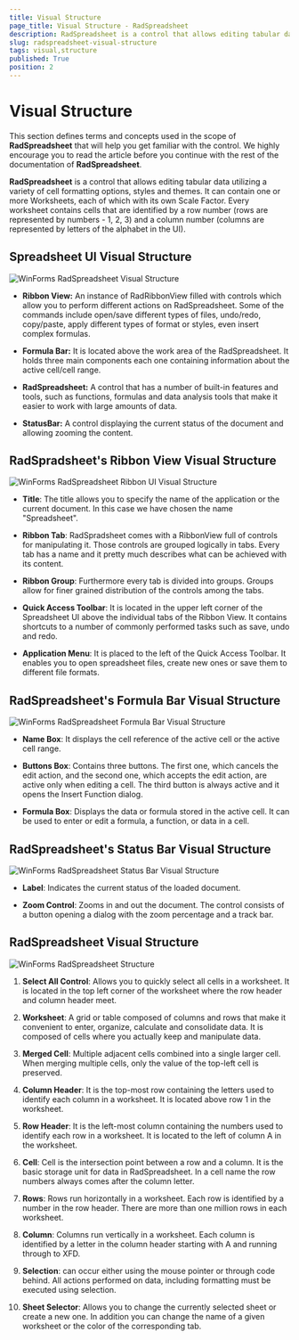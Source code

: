 ```yaml
---
title: Visual Structure
page_title: Visual Structure - RadSpreadsheet
description: RadSpreadsheet is a control that allows editing tabular data utilizing a variety of cell formatting options, styles and themes.
slug: radspreadsheet-visual-structure
tags: visual,structure
published: True
position: 2
---
```


# Visual Structure

This section defines terms and concepts used in the scope of __RadSpreadsheet__ that will help you get familiar with the control. We highly encourage you to read the article before you continue with the rest of the documentation of __RadSpreadsheet__.
      

__RadSpreadsheet__ is a control that allows editing tabular data utilizing a variety of cell formatting options, styles and themes. It can contain one or more Worksheets, each of which with its own Scale Factor. Every worksheet contains cells that are identified by a row number (rows are represented by numbers - 1, 2, 3) and a column number (columns are represented by letters of the alphabet in the UI).
      

## Spreadsheet UI Visual Structure

![WinForms RadSpreadsheet Visual Structure](images/radspreadsheet-structure001.png)

* __Ribbon View:__ An instance of RadRibbonView filled with controls which allow you to perform different actions on RadSpreadsheet. Some of the commands include open/save different types of files, undo/redo, copy/paste, apply different types of format or styles, even insert complex formulas.
            

* __Formula Bar:__  It is located above the work area of the RadSpreadsheet. It holds three main components each one containing information about the active cell/cell range.
            

* __RadSpreadsheet:__  A control that has a number of built-in features and tools, such as functions, formulas and data analysis tools that make it easier to work with large amounts of data.
            
* __StatusBar:__  A control displaying the current status of the document and allowing zooming the content.

## RadSpradsheet's Ribbon View Visual Structure

![WinForms RadSpreadsheet Ribbon UI Visual Structure](images/radspreadsheet-structure002.png)

* __Title__: The title allows you to specify the name of the application or the current document. In this case we have chosen the name "Spreadsheet".
            

* __Ribbon Tab__: RadSpradsheet comes with a RibbonView full of controls for manipulating it. Those controls are grouped logically in tabs. Every tab has a name and it pretty much describes what can be achieved with its content.
            

* __Ribbon Group__: Furthermore every tab is divided into groups. Groups allow for finer grained distribution of the controls among the tabs.
            

* __Quick Access Toolbar__: It is located in the upper left corner of the Spreadsheet UI above the individual tabs of the Ribbon View. It contains shortcuts to a number of commonly performed tasks such as save, undo and redo.
            

* __Application Menu__: It is placed to the left of the Quick Access Toolbar. It enables you to open spreadsheet files, create new ones or save them to different file formats.
            

## RadSpreadsheet's Formula Bar Visual Structure

![WinForms RadSpreadsheet Formula Bar Visual Structure](images/radspreadsheet-structure003.png)

* __Name Box__: It displays the cell reference of the active cell or the active cell range.
            

* __Buttons Box__: Contains three buttons. The first one, which cancels the edit action, and the second one, which accepts the edit action, are active only when editing a cell. The third button is always active and it opens the Insert Function dialog.
            

* __Formula Box__: Displays the data or formula stored in the active cell. It can be used to enter or edit a formula, a function, or data in a cell.

## RadSpreadsheet's Status Bar Visual Structure

![WinForms RadSpreadsheet Status Bar Visual Structure](images/radspreadsheet-structure004.png)

* __Label__: Indicates the current status of the loaded document.
            
* __Zoom Control__: Zooms in and out the document. The control consists of a button opening a dialog with the zoom percentage and a track bar.

## RadSpreadsheet Visual Structure

![WinForms RadSpreadsheet Structure](images/radspreadsheet-structure005.png)

1. __Select All Control__: Allows you to quickly select all cells in a worksheet. It is located in the top left corner of the worksheet where the row header and column header meet.

2. __Worksheet__: A grid or table composed of columns and rows that make it convenient to enter, organize, calculate and consolidate data. It is composed of cells where you actually keep and manipulate data.
            
3. __Merged Cell__: Multiple adjacent cells combined into a single larger cell. When merging multiple cells, only the value of the top-left cell is preserved.

4. __Column Header__: It is the top-most row containing the letters used to identify each column in a worksheet. It is located above row 1 in the worksheet.

5. __Row Header__: It is the left-most column containing the numbers used to identify each row in a worksheet. It is located to the left of column A in the worksheet.
        
6. __Cell__: Cell is the intersection point between a row and a column. It is the basic storage unit for data in RadSpreadsheet. In a cell name the row numbers always comes after the column letter.

7. __Rows__: Rows run horizontally in a worksheet. Each row is identified by a number in the row header. There are more than one million rows in each worksheet.

8. __Column__: Columns run vertically in a worksheet. Each column is identified by a letter in the column header starting with A and running through to XFD.

9. __Selection__: can occur either using the mouse pointer or through code behind. All actions performed on data, including formatting must be executed using selection.

10. __Sheet Selector__: Allows you to change the currently selected sheet or create a new one. In addition you can change the name of a given worksheet or the color of the corresponding tab.
       
